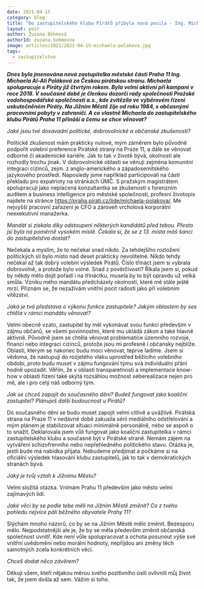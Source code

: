 ```yaml
---
date: 2021-04-15
category: blog
title: "Do zastupitelského klubu Pirátů přibyla nová posila - Ing. Michaela Poláková"
layout: post
author: Zuzana Böhmová
authorId: zuzana.bohmoova
image: articles/2021/2021-04-15-michaela-polakova.jpg
tags: 
  - zastupitelstvo
---
```



***Dnes byla jmenována nová zastupitelka městské části Praha 11 Ing. Michaela Al-Ali  Poláková za Českou pirátskou stranu. Michaela spolupracuje s Piráty již čtvrtým rokem. Byla velmi aktivní při kampani v roce 2018. V současné době je členkou dozorčí rady společnosti Pražské vodohospodářské společnosti a.s., kde zvítězila ve výběrovém řízení uskutečněném Piráty. Na Jižním Městě žije od roku 1984, s občasnými pracovními pobyty v zahraničí. A co vlastně Michaela do zastupitelského klubu Pirátů Praha 11 přináší a čemu se chce věnovat?***


*Jaké jsou tvé dosavadní politické, dobrovolnické a občanské zkušenosti?*

Politické zkušenost mám prakticky nulové, mým záměrem bylo původně podpořit volební preference Pirátské strany na Praze 11, a dále se věnovat odborné či akademické kariéře. Jak to tak v životě bývá, okolnosti ale rozhodly trochu jinak. 
V dobrovolnické oblasti se věnuji zejména komunitní integraci cizinců, zejm. z anglo-amerického a západosemitského jazykového prostředí. Naposledy jsme například  participovali na části překladu pro expatrioty na stránkách ÚMČ.
S pražským magistrátem spolupracuji jako neplacená konzultantka se zkušeností s forenzním auditem a business intelligence pro městské společnosti, profesní životopis najdete na stránce https://praha.pirati.cz/lide/michaela-polakova/. Mé nejvyšší pracovní zařazení je CFO a zároveň vrcholová korporátní neexekutivní manažerka. 



*Mandát si získala díky odstoupení některých kandidátů před tebou. Přesto jsi byla na poměrně vysokém místě. Čekala si, že se z 13. místa máš šanci do zastupitelstva dostat?*

Nečekala a myslím, že to nečekal snad nikdo. Za tehdejšího rozložení politických sil bylo  místo nad deset prakticky nevolitelné. Nikdo tehdy nečekal až tak dobrý volební výsledek Pirátů. Číslo třináct jsem si vybrala dobrovolně, a protože bylo volné. Snad z pověrčivosti? Říkala jsem si, pokud by někdy mělo dojít pořadí i na třináctku, musela  by to být opravdu už velká smůla. Vzniku mého mandátu předcházely okolnosti, které mě stále ještě mrzí. Přiznám se, že nezažívám vnitřní pocit radosti jako při volebním vítězství.



*Jaká je tvá představa o výkonu funkce zastupitele? Jakým oblastem by ses chtěla v rámci mandátu věnovat?*

Velmi obecně vzato, zastupitel by měl vykonávat svou funkci především v zájmu občanů, se všemi povinnostmi, které mu ukládá zákon a také hlavně aktivně. Původně jsem se chtěla věnovat problematice územního rozvoje, financí nebo integraci cizinců,  protože jsou mi profesně i občansky nejblíže. 
Oblasti, kterým se nakonec budu moci věnovat, teprve ladíme. Jsem si vědoma, že nastupuji do rozjetého vlaku uprostřed běžícího volebního období, proto budu muset v zájmu fungování týmu svá individuální přání hodně upozadit.  Věřím, že v oblasti transparetnosti a implementace know-how v oblasti řízení  také skýtá rozsáhlou možnost seberealizace nejen pro mě, ale i pro celý náš odborný tým. 



*Jak se chceš zapojit do současného dění? Budeš fungovat jako koaliční zastupitel? Plánuješ další budoucnost u Pirátů?*
	
Do současného dění se budu muset zapojit velmi citlivě a uvážlivě. Pirátská strana na Praze 11 v nedávné době  zakusila sérii mediálního odstřelování a mým plánem je stabilizovat  situaci minimálně personálně, nebo se aspoň o to snažit. Deklarovala jsem vůli fungovat jako koaliční zastupitelka v rámci zastupitelského klubu a současně být v Pirátské straně. Nemám zájem na vytváření  schizofrenního nebo nepřehledného politického stavu. Otázka je, jestli bude má nabídka přijata. Nebudeme předjímat a počkáme si na oficiální výsledek hlasování klubu zastupitelů, jak to tak v demokratických stranách bývá. 



*Jaký je tvůj vztah k Jižnímu Městu?*

Velmi složitá otázka. Vnímám Prahu 11 především jako město velmi zajímavých lidí. 



*Jaké věci by se podle tebe měli na Jižním Městě změnit? Co z tvého pohledu nejvíce pálí běžného obyvatele Prahy 11?*

Slýchám mnoho názorů, co by se na Jižním Městě mělo změnit. Bezesporu mělo.  Nejpodstatnější ale je, že by se měla především změnit občanská společnost uvnitř. Kde není vůle spolupracovat a ochota posunout výše své vnitřní uvědomění  nebo morální hodnoty, nepřijdou ani změny  těch  samotných zcela konkrétních věcí.  



*Chceš dodat něco závěrem?*

Děkuji všem, kteří nějakou měrou svého pozitivního úsilí ovlivnili můj život tak, že jsem došla až sem. Vážím si toho.


